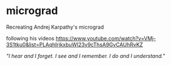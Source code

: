 # micrograd
Recreating Andrej Karpathy's micrograd

following his videos https://www.youtube.com/watch?v=VMj-3S1tku0&list=PLAqhIrjkxbuWI23v9cThsA9GvCAUhRvKZ

*"I hear and I forget. I see and I remember. I do and I understand."*

